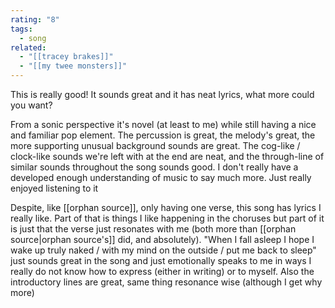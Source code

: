 ```yaml
---
rating: "8"
tags:
  - song
related:
  - "[[tracey brakes]]"
  - "[[my twee monsters]]"
---
```

This is really good! It sounds great and it has neat lyrics, what more could you want?

From a sonic perspective it's novel (at least to me) while still having a nice and familiar pop element. The percussion is great, the melody's great, the more supporting unusual background sounds are great. The cog-like / clock-like sounds we're left with at the end are neat, and the through-line of similar sounds throughout the song sounds good. I don't really have a developed enough understanding of music to say much more. Just really enjoyed listening to it

Despite, like [[orphan source]], only having one verse, this song has lyrics I really like. Part of that is things I like happening in the choruses but part of it is just that the verse just resonates with me (both more than [[orphan source|orphan source's]] did, and absolutely). "When I fall asleep I hope I wake up truly naked / with my mind on the outside / put me back to sleep" just sounds great in the song and just emotionally speaks to me in ways I really do not know how to express (either in writing) or to myself. Also the introductory lines are great, same thing resonance wise (although I get why more)